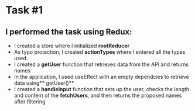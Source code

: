 # Task #1

## I performed the task using Redux:

- I created a store where I initialized **rootReducer**
- As typo protection, I created **actionTypes** where I entered all the types used.
- I created a **getUser** function that retrieves data from the API and returns names
- In the application, I used useEffect with an empty dependcies to retrieve data using** getUser()**
- I created a **handleInput** function that sets up the user, checks the length and content of the **fetchUsers**, and then returns the proposed names after filtering
